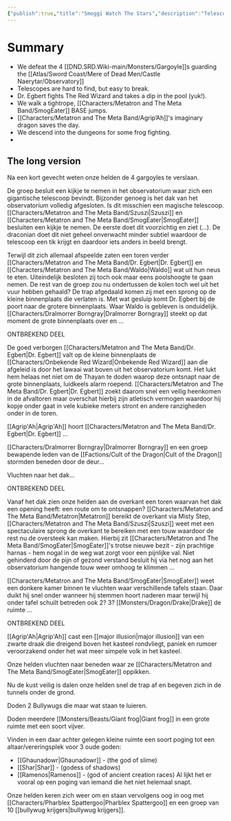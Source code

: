 ```yaml
---
{"publish":true,"title":"Smoggi Watch The Stars","description":"Telescopes are hard to find, but easy to break. Dr. Egbert fights The Red Wizard. A dragon(born) falls. An imaginary dragon saves the day. We descend into the dungeons for a frog fight.","created":"2025-05-18","modified":"2025-07-23T13:14:09.865+02:00","published":"2025-05-18","cssclasses":""}
---
```


# Summary
- We defeat the 4 [[DND.SRD.Wiki-main/Monsters/Gargoyle]]s guarding the [[Atlas/Sword Coast/Mere of Dead Men/Castle Naerytar/Observatory]] 
- Telescopes are hard to find, but easy to break. 
- Dr. Egbert fights The Red Wizard and takes a dip in the pool (yuk!).
- We walk a tightrope, [[Characters/Metatron and The Meta Band/SmogEater]] BASE jumps.
- [[Characters/Metatron and The Meta Band/Agrip’Ah]]'s imaginary dragon saves the day.
- We descend into the dungeons for some frog fighting.
- 
## The long version
Na een kort gevecht weten onze helden de 4 gargoyles te verslaan. 

De groep besluit een kijkje te nemen in het observatorium waar zich een gigantische telescoop bevindt. Bijzonder genoeg is het dak van het observatorium volledig afgesloten. Is dit misschien een magische telescoop. [[Characters/Metatron and The Meta Band/Szuszi\|Szuszi]] en [[Characters/Metatron and The Meta Band/SmogEater\|SmogEater]] besluiten een kijkje te nemen. De eerste doet dit voorzichtig en ziet (...). De draconian doet dit niet geheel onverwacht minder subtiel waardoor de telescoop een tik krijgt en daardoor iets anders in beeld brengt. 
 
Terwijl dit zich allemaal afspeelde zaten een toren verder [[Characters/Metatron and The Meta Band/Dr. Egbert\|Dr. Egbert]] en [[Characters/Metatron and The Meta Band/Waldo\|Waldo]] wat uit hun neus te eten. Uiteindelijk besloten zij toch ook maar eens poolshoogte te gaan nemen. De rest van de groep zou nu ondertussen de kolen toch wel uit het vuur hebben gehaald? De trap afgedaald komen zij met een sprong op de kleine binnenplaats die verlaten is. Met wat gesluip komt Dr. Egbert bij de poort naar de grotere binnenplaats. Waar Waldo is gebleven is onduidelijk. [[Characters/Dralmorrer Borngray\|Dralmorrer Borngray]] steekt op dat moment de grote binnenplaats over en ...

ONTBREKEND DEEL

De goed verborgen [[Characters/Metatron and The Meta Band/Dr. Egbert\|Dr. Egbert]] valt op de kleine binnenplaats de [[Characters/Onbekende Red Wizard\|Onbekende Red Wizard]] aan die afgeleid is door het lawaai wat boven uit het observatorium komt. Het lukt hem helaas net niet om de Thayan te doden waarop deze ontsnapt naar de grote binnenplaats, luidkeels alarm roepend. [[Characters/Metatron and The Meta Band/Dr. Egbert\|Dr. Egbert]] zoekt daarom snel een veilig heenkomen in de afvaltoren maar overschat hierbij zijn atletisch vermogen waardoor hij kopje onder gaat in vele kubieke meters stront en andere ranzigheden onder in de toren.

[[Agrip'Ah\|Agrip'Ah]]  hoort [[Characters/Metatron and The Meta Band/Dr. Egbert\|Dr. Egbert]] ...

[[Characters/Dralmorrer Borngray\|Dralmorrer Borngray]] en een groep bewapende leden van de [[Factions/Cult of the Dragon\|Cult of the Dragon]] stormden beneden door de deur...

Vluchten naar het dak...

ONTBREKEND DEEL

Vanaf het dak zien onze helden aan de overkant een toren waarvan het dak een opening heeft: een route om te ontsnappen? [[Characters/Metatron and The Meta Band/Metatron\|Metatron]] bereikt de overkant via Misty Step, [[Characters/Metatron and The Meta Band/Szuszi\|Szuszi]] weet met een spectaculaire sprong de overkant te bereiken met een touw waardoor de rest nu de oversteek kan maken. Hierbij zit [[Characters/Metatron and The Meta Band/SmogEater\|SmogEater]]'s trotse nieuwe bezit - zijn prachtige harnas - hem nogal in de weg wat zorgt voor een pijnlijke val. Niet gehinderd door de pijn of gezond verstand besluit hij via het nog aan het observatorium hangende touw weer omhoog te klimmen ...

[[Characters/Metatron and The Meta Band/SmogEater\|SmogEater]] weet een donkere kamer binnen te vluchten waar verschillende tafels staan. Daar duikt hij snel onder wanneer hij stemmen hoort naderen maar terwijl hij onder tafel schuilt betreden ook 2? 3? [[Monsters/Dragon/Drake\|Drake]] de ruimte ...

ONTBREKEND DEEL

[[Agrip'Ah\|Agrip'Ah]] cast een [[major illusion\|major illusion]] van een zwarte draak die dreigend boven het kasteel rondvliegt, paniek en rumoer veroorzakend onder het wat meer simpele volk in het kasteel.

Onze helden vluchten naar beneden waar ze [[Characters/Metatron and The Meta Band/SmogEater\|SmogEater]] oppikken. 

Nu de kust veilig is dalen onze helden snel de trap af en begeven zich in de tunnels onder de grond.

Doden 2 Bullywugs die maar wat staan te luieren.

Doden meerdere  [[Monsters/Beasts/Giant frog\|Giant frog]] in een grote ruimte met een soort vijver.

Vinden in een daar achter gelegen kleine ruimte een soort poging tot een altaar/vereringsplek voor 3 oude goden:
- [[Ghaunadowr\|Ghaunadowr]] - (the god of slime)
- [[Shar\|Shar]] - (godess of shadows)
- [[Ramenos\|Ramenos]] - (god of ancient creation races)
Al lijkt het er vooral op een poging van iemand die het niet helemaal snapt.

Onze helden keren zich weer om en staan vervolgens oog in oog met [[Characters/Pharblex Spattergoo\|Pharblex Spattergoo]] en een groep van 10 [[bullywug krijgers\|bullywug krijgers]].

